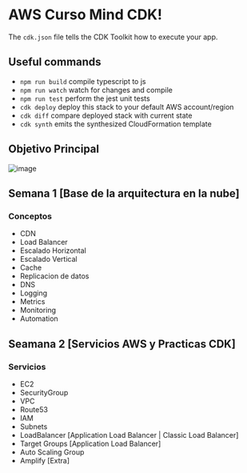 # AWS Curso Mind CDK!


The `cdk.json` file tells the CDK Toolkit how to execute your app.

## Useful commands

 * `npm run build`   compile typescript to js
 * `npm run watch`   watch for changes and compile
 * `npm run test`    perform the jest unit tests
 * `cdk deploy`      deploy this stack to your default AWS account/region
 * `cdk diff`        compare deployed stack with current state
 * `cdk synth`       emits the synthesized CloudFormation template

## Objetivo Principal
![image](https://user-images.githubusercontent.com/7213379/143146596-67682471-1912-43b4-8b2b-42110f27c53e.png)

## Semana 1 [Base de la arquitectura en la nube]
### Conceptos
* CDN
* Load Balancer
* Escalado Horizontal
* Escalado Vertical
* Cache
* Replicacion de datos
* DNS
* Logging
* Metrics
* Monitoring
* Automation

## Seamana 2 [Servicios AWS y Practicas CDK]
### Servicios
* EC2
* SecurityGroup
* VPC
* Route53
* IAM
* Subnets
* LoadBalancer [Application Load Balancer | Classic Load Balancer]
* Target Groups [Application Load Balancer]
* Auto Scaling Group
* Amplify [Extra]



